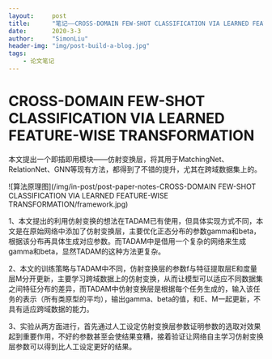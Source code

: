 ```yaml
---
layout:     post
title:      "笔记——CROSS-DOMAIN FEW-SHOT CLASSIFICATION VIA LEARNED FEATURE-WISE TRANSFORMATION"
date:       2020-3-3
author:     "SimonLiu"
header-img: "img/post-build-a-blog.jpg"
tags:
    - 论文笔记
---
```

# CROSS-DOMAIN FEW-SHOT CLASSIFICATION VIA LEARNED FEATURE-WISE TRANSFORMATION
本文提出一个即插即用模块——仿射变换层，将其用于MatchingNet、RelationNet、GNN等现有方法，都得到了不错的提升，尤其在跨域数据集上的。

![算法原理图](/img/in-post/post-paper-notes-CROSS-DOMAIN FEW-SHOT CLASSIFICATION VIA LEARNED FEATURE-WISE TRANSFORMATION/framework.jpg)

1、本文提出的利用仿射变换的想法在TADAM已有使用，但具体实现方式不同，本文是在原始网络中添加了仿射变换层，主要优化正态分布的参数gamma和beta，根据该分布再具体生成对应参数。而TADAM中是借用一个复杂的网络来生成gamma和beta，显然TADAM的这种方法更复杂。

2、本文的训练策略与TADAM中不同，仿射变换层的参数f与特征提取层E和度量层M分开更新，主要学习跨域数据上的仿射变换，从而让模型可以适应不同数据集之间特征分布的差异，而TADAM中仿射变换层是根据每个任务生成的，输入该任务的表示（所有类原型的平均），输出gamma、beta的值，和E、M一起更新，不具有适应跨域数据的能力。

3、实验从两方面进行，首先通过人工设定仿射变换层参数证明参数的选取对效果起到重要作用，不好的参数甚至会使结果变糟，接着验证让网络自主学习仿射变换层参数可以得到比人工设定更好的结果。

